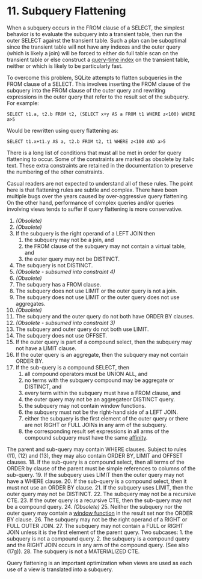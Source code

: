 # 11\. Subquery Flattening



 When a subquery occurs in the FROM clause of a SELECT, the simplest
 behavior is to evaluate the subquery into a transient table, then run
 the outer SELECT against the transient table. Such a plan
 can be suboptimal since the transient table will not have any indexes
 and the outer query (which is likely a join) will be forced to either
 do full table scan on the transient table or else construct a
 [query\-time index](optoverview.html#autoindex) on the transient table, neither or which is likely
 to be particularly fast.




 To overcome this problem, SQLite attempts to flatten subqueries in
 the FROM clause of a SELECT.
 This involves inserting the FROM clause of the subquery into the
 FROM clause of the outer query and rewriting expressions in
 the outer query that refer to the result set of the subquery.
 For example:




```
SELECT t1.a, t2.b FROM t2, (SELECT x+y AS a FROM t1 WHERE z<100) WHERE a>5

```


 Would be rewritten using query flattening as:




```
SELECT t1.x+t1.y AS a, t2.b FROM t2, t1 WHERE z<100 AND a>5

```


 There is a long list of conditions that must all be met in order for
 query flattening to occur. Some of the constraints are marked as 
 obsolete by italic text. These extra constraints are retained in the
 documentation to preserve the numbering of the other constraints.




 Casual readers are not expected to understand all of these rules.
 The point here is that flattening rules are subtle and complex.
 There have been multiple bugs over the years caused by
 over\-aggressive query flattening. On the other hand, performance
 of complex queries and/or queries involving views tends to suffer
 if query flattening is more conservative.






1. *(Obsolete)*
2. *(Obsolete)*
3. If the subquery is the right operand of a LEFT JOIN then
	1. the subquery may not be a join, and
	2. the FROM clause of the subquery may
	 not contain a virtual table, and
	3. the outer query may not be DISTINCT.
4. The subquery is not DISTINCT.
5. *(Obsolete \- subsumed into constraint 4\)*
6. *(Obsolete)*
7. The subquery has a FROM clause.
8. The subquery does not use LIMIT or the outer query is
 not a join.
9. The subquery does not use LIMIT or the outer query
 does not use aggregates.
10. *(Obsolete)*
11. The subquery and the outer query do not both have ORDER BY clauses.
12. *(Obsolete \- subsumed into constraint 3\)*
13. The subquery and outer query do not both use LIMIT.
14. The subquery does not use OFFSET.
15. If the outer query is part of a compound select, then the
 subquery may not have a LIMIT clause.
16. If the outer query is an aggregate, then the subquery may
 not contain ORDER BY.
17. If the sub\-query is a compound SELECT, then
	1. all compound operators must be UNION ALL, and
	2. no terms with the subquery compound may be aggregate
	 or DISTINCT, and
	3. every term within the subquery must have a FROM clause, and
	4. the outer query may not be an aggregateor DISTINCT query.
	5. the subquery may not contain window functions.
	6. the subquery must not be the right\-hand side of a LEFT JOIN.
	7. either the subquery is the first element of the outer query
	 or there are not RIGHT or FULL JOINs in any arm of the subquery.
	8. the corresponding result set expressions in all arms of the
	 compound subquery must have the same [affinity](datatype3.html#affinity).

 The parent and sub\-query may contain WHERE clauses. Subject to
 rules (11\), (12\) and (13\), they may also contain ORDER BY,
 LIMIT and OFFSET clauses.
18. If the sub\-query is a compound select, then all terms of the
 ORDER by clause of the parent must be simple references to 
 columns of the sub\-query.
19. If the subquery uses LIMIT then the outer query may not
 have a WHERE clause.
20. If the sub\-query is a compound select, then it must not use
 an ORDER BY clause.
21. If the subquery uses LIMIT, then the outer query may not be
 DISTINCT.
22. The subquery may not be a recursive CTE.
23. If the outer query is a recursive CTE, then the sub\-query
 may not be a compound query.
24. *(Obsolete)*
25. Neither the subquery nor the outer query may contain
 a [window function](windowfunctions.html) in the result set nor the ORDER BY clause.
26. The subquery may not be the right operand of a RIGHT
 or FULL OUTER JOIN.
27. The subquery may not contain a FULL or RIGHT JOIN unless it
 is the first element of the parent query. Two subcases:
	1. the subquery is not a compound query.
	2. the subquery is a compound query and the RIGHT JOIN occurs
	 in any arm of the compound query. (See also (17g)).
28. The subquery is not a MATERIALIZED CTE.



 Query flattening is an important optimization when views are used as
 each use of a view is translated into a subquery.




